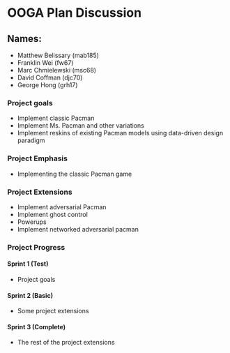 # OOGA Plan Discussion
## Names:
* Matthew Belissary (mab185)
* Franklin Wei (fw67)
* Marc Chmielewski (msc68)
* David Coffman (djc70)
* George Hong (grh17)

### Project goals
- Implement classic Pacman
- Implement Ms. Pacman and other variations
- Implement reskins of existing Pacman models using data-driven design paradigm


### Project Emphasis
- Implementing the classic Pacman game

### Project Extensions
- Implement adversarial Pacman
- Implement ghost control
- Powerups
- Implement networked adversarial pacman


### Project Progress

#### Sprint 1 (Test)
- Project goals

#### Sprint 2 (Basic)
- Some project extensions

#### Sprint 3 (Complete)
- The rest of the project extensions

